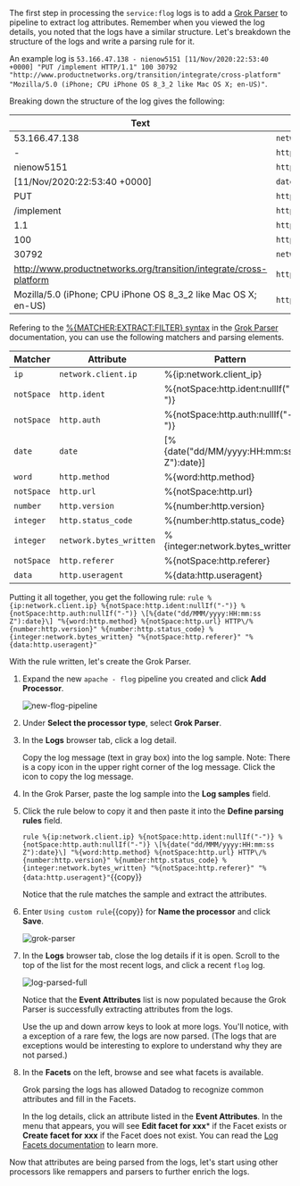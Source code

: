 The first step in processing the `service:flog` logs is to add a <a href="https://docs.datadoghq.com/logs/processing/processors/?tab=ui#grok-parser" target="_blank">Grok Parser</a> to pipeline to extract log attributes. Remember when you viewed the log details, you noted that the logs have a similar structure. Let's breakdown the structure of the logs and write a parsing rule for it.

An example log is `53.166.47.138 - nienow5151 [11/Nov/2020:22:53:40 +0000] "PUT /implement HTTP/1.1" 100 30792 "http://www.productnetworks.org/transition/integrate/cross-platform" "Mozilla/5.0 (iPhone; CPU iPhone OS 8_3_2 like Mac OS X; en-US)"`. 

Breaking down the structure of the log gives the following:

| Text                                                                  | Attribute               |
| --------------------------------------------------------------------- | ----------------------- |
| 53.166.47.138                                                         | `network.client.ip`     | 
| -                                                                     | `http.ident`            |
| nienow5151                                                            | `http.auth`             |
| [11/Nov/2020:22:53:40 +0000]                                          | `date`                  |
| PUT                                                                   | `http.method`           |
| /implement                                                            | `http.url`              |
| 1.1                                                                   | `http.version`          |
| 100                                                                   | `http.status_code`      |
| 30792                                                                 | `network.bytes_written` |
| http://www.productnetworks.org/transition/integrate/cross-platform    | `http.referer`          |
| Mozilla/5.0 (iPhone; CPU iPhone OS 8_3_2 like Mac OS X; en-US)        | `http.useragent`        |

Refering to the <a href="https://docs.datadoghq.com/logs/processing/parsing/overview" target="_blank">%{MATCHER:EXTRACT:FILTER} syntax</a> in the <a href="https://docs.datadoghq.com/logs/processing/processors/?tab=ui#grok-parser" target="_blank">Grok Parser</a> documentation, you can use the following matchers and parsing elements.

| Matcher    | Attribute               | Pattern                                   |
| ---------- | ----------------------- | ------------------------------------------|
| `ip`       | `network.client.ip`     | %{ip:network.client_ip}                   |
| `notSpace` | `http.ident`            | %{notSpace:http.ident:nullIf("-")}        |
| `notSpace` | `http.auth`             | %{notSpace:http.auth:nullIf("-")}         |
| `date`     | `date`                  | \[%{date("dd/MM/yyyy:HH:mm:ss Z"):date}\] |
| `word`     | `http.method`           | %{word:http.method}                       |
| `notSpace` | `http.url`              | %{notSpace:http.url}                      |
| `number`   | `http.version`          | %{number:http.version}                    |
| `integer`  | `http.status_code`      | %{number:http.status_code}                |
| `integer`  | `network.bytes_written` | %{integer:network.bytes_written}          |
| `notSpace` | `http.referer`          | %{notSpace:http.referer}                  |
| `data`     | `http.useragent`        | %{data:http.useragent}                    |

Putting it all together, you get the following rule:
`rule %{ip:network.client.ip} %{notSpace:http.ident:nullIf("-")} %{notSpace:http.auth:nullIf("-")} \[%{date("dd/MMM/yyyy:HH:mm:ss Z"):date}\] "%{word:http.method} %{notSpace:http.url} HTTP\/%{number:http.version}" %{number:http.status_code} %{integer:network.bytes_written} "%{notSpace:http.referer}" "%{data:http.useragent}"`

With the rule written, let's create the Grok Parser.

1. Expand the new `apache - flog` pipeline you created and click **Add Processor**.

    ![new-flog-pipeline](logspipeline/assets/new-flog-pipeline.png)
     
2. Under **Select the processor type**, select **Grok Parser**.

3. In the **Logs** browser tab, click a log detail.

    Copy the log message (text in gray box) into the log sample. Note: There is a copy icon in the upper right corner of the log message. Click the icon to copy the log message.

3. In the Grok Parser, paste the log sample into the **Log samples** field.

4. Click the rule below to copy it and then paste it into the **Define parsing rules** field.

    `rule %{ip:network.client.ip} %{notSpace:http.ident:nullIf("-")} %{notSpace:http.auth:nullIf("-")} \[%{date("dd/MMM/yyyy:HH:mm:ss Z"):date}\] "%{word:http.method} %{notSpace:http.url} HTTP\/%{number:http.version}" %{number:http.status_code} %{integer:network.bytes_written} "%{notSpace:http.referer}" "%{data:http.useragent}"`{{copy}}

    Notice that the rule matches the sample and extract the attributes.

5. Enter `Using custom rule`{{copy}} for **Name the processor** and click **Save**.

    ![grok-parser](logspipeline/assets/grok-config.png)

6. In the **Logs** browser tab, close the log details if it is open. Scroll to the top of the list for the most recent logs, and click a recent `flog` log.

    ![log-parsed-full](logspipeline/assets/log-parsed-full.png)
    
    Notice that the **Event Attributes** list is now populated because the Grok Parser is successfully extracting attributes from the logs.

    Use the up and down arrow keys to look at more logs. You'll notice, with a exception of a rare few, the logs are now parsed. (The logs that are exceptions would be interesting to explore to understand why they are not parsed.)

4. In the **Facets** on the left, browse and see what facets is available. 

    Grok parsing the logs has allowed Datadog to recognize common attributes and fill in the Facets.

    In the log details, click an attribute listed in the **Event Attributes**. In the menu that appears, you will see **Edit facet for xxx*** if the Facet exists or **Create facet for xxx** if the Facet does not exist. You can read the <a href="https://docs.datadoghq.com/logs/explorer/facets/" target="_blank">Log Facets documentation</a> to learn more. 

Now that attributes are being parsed from the logs, let's start using other processors like remappers and parsers to further enrich the logs.
